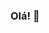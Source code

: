 ### Olá! 👋

<!--
**ana-arine/ana-arine** is a ✨ _special_ ✨ repository because its `README.md` (this file) appears on your GitHub profile.

Bem-vindo ao meu perfil em construção!

Sou Ana Lúcia Arine, estudante de desenvolvimento para Mobile.  

- 🎓 Formada em Engenharia Ambiental
- 🔬 Mestrado em Ciências Ambientais
- 🖥️ Apaixonada por tecnologia, 🌱 meio ambiente, 🍰 bolos e 🐾 gatos
- ⚡ Fun fact: Não gosto de calor mas moro em Sorocaba-SP
